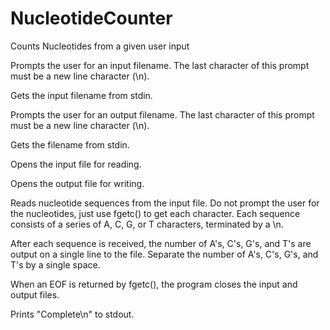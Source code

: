 # NucleotideCounter
Counts Nucleotides from a given user input


Prompts the user for an input filename.   The last character of this prompt must be a new line character (\n).

Gets the input filename from stdin.

Prompts the user for an output filename.   The last character of this prompt must be a new line character (\n).

Gets the filename from stdin.

Opens the input file for reading.

Opens the output file for writing.

Reads nucleotide sequences from the input file. 
Do not prompt the user for the nucleotides, just use fgetc() to get each character.
Each sequence consists of a series of A, C, G, or T characters, terminated by a \n.

After each sequence is received, the number of A's, C's, G's, and T's are output on a single line to the file.  Separate the number of A's, C's, G's, and T's by a single space.

When an EOF is returned by fgetc(), the program closes the input and output files.

Prints "Complete\n" to stdout.
